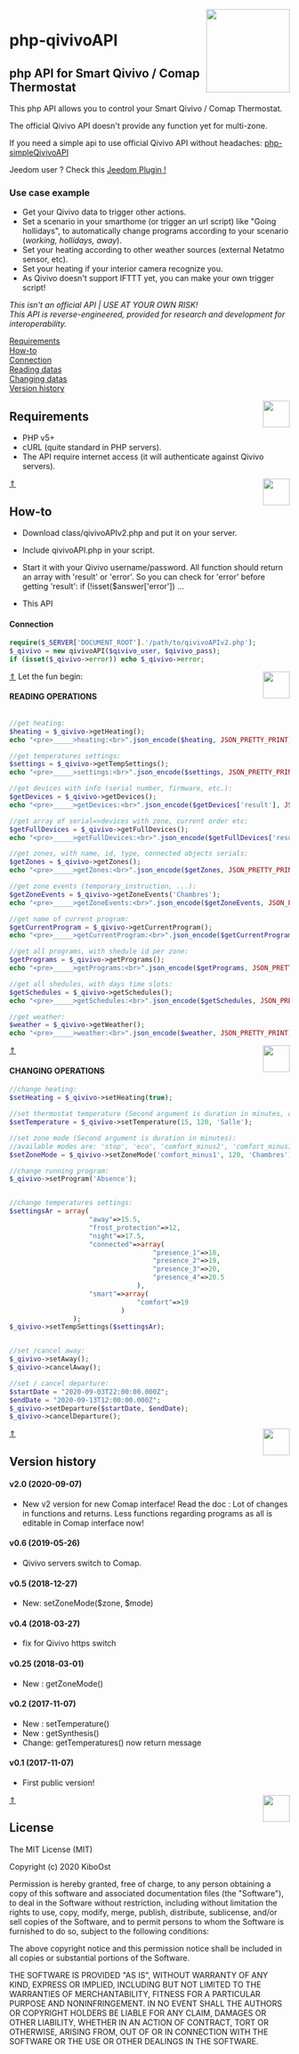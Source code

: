 <img align="right" src="/readmeAssets/qivivoAPI.jpg" width="150">

# php-qivivoAPI

## php API for Smart Qivivo / Comap Thermostat

This php API allows you to control your Smart Qivivo / Comap Thermostat.

The official Qivivo API doesn't provide any function yet for multi-zone.

If you need a simple api to use official Qivivo API without headaches: [php-simpleQivivoAPI](https://github.com/KiboOst/php-simpleQivivoAPI)

Jeedom user ? Check this  [Jeedom Plugin !](https://kiboost.github.io/jeedom_docs/plugins/qivivo/fr_FR/)

### Use case example
- Get your Qivivo data to trigger other actions.<br />
- Set a scenario in your smarthome (or trigger an url script) like "Going hollidays", to automatically change programs according to your scenario (*working, hollidays, away*).<br />
- Set your heating according to other weather sources (external Netatmo sensor, etc).<br />
- Set your heating if your interior camera recognize you.<br />
- As Qivivo doesn't support IFTTT yet, you can make your own trigger script!


*This isn't an official API | USE AT YOUR OWN RISK!<br />
This API is reverse-engineered, provided for research and development for interoperability.*<br />

[Requirements](#requirements)<br />
[How-to](#how-to)<br />
[Connection](#connection)<br />
[Reading datas](#reading-operations)<br />
[Changing datas](#changing-operations)<br />
[Version history](#version-history)<br />

<img align="right" src="/readmeAssets/requirements.png" width="48">

## Requirements
- PHP v5+
- cURL (quite standard in PHP servers).
- The API require internet access (it will authenticate against Qivivo servers).

[&#8657;](#php-qivivoapi)
<img align="right" src="/readmeAssets/howto.png" width="48">
## How-to
- Download class/qivivoAPIv2.php and put it on your server.
- Include qivivoAPI.php in your script.
- Start it with your Qivivo username/password.
All function should return an array with 'result' or 'error'. So you can check for 'error' before getting 'result': if (!isset($answer['error']) ...

- This API

#### Connection

```php
require($_SERVER['DOCUMENT_ROOT'].'/path/to/qivivoAPIv2.php');
$_qivivo = new qivivoAPI($qivivo_user, $qivivo_pass);
if (isset($_qivivo->error)) echo $_qivivo->error;
```

[&#8657;](#php-qivivoapi)
Let the fun begin:
<img align="right" src="/readmeAssets/read.png" width="48">
#### READING OPERATIONS<br />

```php

//get heating:
$heating = $_qivivo->getHeating();
echo "<pre>_____>heating:<br>".json_encode($heating, JSON_PRETTY_PRINT)."</pre><br>";

//get temperatures settings:
$settings = $_qivivo->getTempSettings();
echo "<pre>_____>settings:<br>".json_encode($settings, JSON_PRETTY_PRINT)."</pre><br>";

//get devices with info (serial number, firmware, etc.):
$getDevices = $_qivivo->getDevices();
echo "<pre>_____>getDevices:<br>".json_encode($getDevices['result'], JSON_PRETTY_PRINT)."</pre><br>";

//get array of serial=>devices with zone, current order etc:
$getFullDevices = $_qivivo->getFullDevices();
echo "<pre>_____>getFullDevices:<br>".json_encode($getFullDevices['result'], JSON_PRETTY_PRINT)."</pre><br>";

//get zones, with name, id, type, connected objects serials:
$getZones = $_qivivo->getZones();
echo "<pre>_____>getZones:<br>".json_encode($getZones, JSON_PRETTY_PRINT)."</pre><br>";

//get zone events (temporary_instruction, ...):
$getZoneEvents = $_qivivo->getZoneEvents('Chambres');
echo "<pre>_____>getZoneEvents:<br>".json_encode($getZoneEvents, JSON_PRETTY_PRINT)."</pre><br>";

//get name of current program:
$getCurrentProgram = $_qivivo->getCurrentProgram();
echo "<pre>_____>getCurrentProgram:<br>".json_encode($getCurrentProgram, JSON_PRETTY_PRINT)."</pre><br>";

//get all programs, with shedule id per zone:
$getPrograms = $_qivivo->getPrograms();
echo "<pre>_____>getPrograms:<br>".json_encode($getPrograms, JSON_PRETTY_PRINT)."</pre><br>";

//get all shedules, with days time slots:
$getSchedules = $_qivivo->getSchedules();
echo "<pre>_____>getSchedules:<br>".json_encode($getSchedules, JSON_PRETTY_PRINT)."</pre><br>";

//get weather:
$weather = $_qivivo->getWeather();
echo "<pre>_____>weather:<br>".json_encode($weather, JSON_PRETTY_PRINT)."</pre><br>";

```

[&#8657;](#php-qivivoapi)
<img align="right" src="/readmeAssets/set.png" width="48">
#### CHANGING OPERATIONS<br />

```php
//change heating:
$setHeating = $_qivivo->setHeating(true);

//set thermostat temperature (Second argument is duration in minutes, can be omitted default 120. Last argument not necessary if one thermostat only):
$setTemperature = $_qivivo->setTemperature(15, 120, 'Salle');

//set zone mode (Second argument is duration in minutes):
//available modes are: 'stop', 'eco', 'comfort_minus2', 'comfort_minus1', 'comfort'
$setZoneMode = $_qivivo->setZoneMode('comfort_minus1', 120, 'Chambres');

//change running program:
$_qivivo->setProgram('Absence');


//change temperatures settings:
$settingsAr = array(
                    "away"=>15.5,
                    "frost_protection"=>12,
                    "night"=>17.5,
                    "connected"=>array(
                                    "presence_1"=>18,
                                    "presence_2"=>19,
                                    "presence_3"=>20,
                                    "presence_4"=>20.5
                                ),
                    "smart"=>array(
                                "comfort"=>19
                            )
                );
$_qivivo->setTempSettings($settingsAr);


//set /cancel away:
$_qivivo->setAway();
$_qivivo->cancelAway();

//set / cancel departure:
$startDate = "2020-09-03T22:00:00.000Z";
$endDate = "2020-09-13T12:00:00.000Z";
$_qivivo->setDeparture($startDate, $endDate);
$_qivivo->cancelDeparture();


```

[&#8657;](#php-qivivoapi)
<img align="right" src="/readmeAssets/changes.png" width="48">
## Version history

#### v2.0 (2020-09-07)
- New v2 version for new Comap interface!
Read the doc : Lot of changes in functions and returns. Less functions regarding programs as all is editable in Comap interface now!

#### v0.6 (2019-05-26)
- Qivivo servers switch to Comap.

#### v0.5 (2018-12-27)
- New: setZoneMode($zone, $mode)

#### v0.4 (2018-03-27)
- fix for Qivivo https switch

#### v0.25 (2018-03-01)
- New : getZoneMode()

#### v0.2 (2017-11-07)
- New : setTemperature()
- New : getSynthesis()
- Change: getTemperatures() now return message

#### v0.1 (2017-11-07)
- First public version!

[&#8657;](#php-qivivoapi)
<img align="right" src="/readmeAssets/mit.png" width="48">
## License

The MIT License (MIT)

Copyright (c) 2020 KiboOst

Permission is hereby granted, free of charge, to any person obtaining a copy
of this software and associated documentation files (the "Software"), to deal
in the Software without restriction, including without limitation the rights
to use, copy, modify, merge, publish, distribute, sublicense, and/or sell
copies of the Software, and to permit persons to whom the Software is
furnished to do so, subject to the following conditions:

The above copyright notice and this permission notice shall be included in all
copies or substantial portions of the Software.

THE SOFTWARE IS PROVIDED "AS IS", WITHOUT WARRANTY OF ANY KIND, EXPRESS OR
IMPLIED, INCLUDING BUT NOT LIMITED TO THE WARRANTIES OF MERCHANTABILITY,
FITNESS FOR A PARTICULAR PURPOSE AND NONINFRINGEMENT. IN NO EVENT SHALL THE
AUTHORS OR COPYRIGHT HOLDERS BE LIABLE FOR ANY CLAIM, DAMAGES OR OTHER
LIABILITY, WHETHER IN AN ACTION OF CONTRACT, TORT OR OTHERWISE, ARISING FROM,
OUT OF OR IN CONNECTION WITH THE SOFTWARE OR THE USE OR OTHER DEALINGS IN THE
SOFTWARE.
